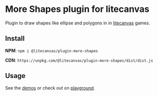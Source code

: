 # More Shapes plugin for litecanvas

Plugin to draw shapes like ellipse and polygons in in [litecanvas](https://github.com/litecanvas/engine) games.

## Install

**NPM**: `npm i @litecanvas/plugin-more-shapes`

**CDN**: `https://unpkg.com/@litecanvas/plugin-more-shapes/dist/dist.js`

## Usage

See the [demos](demo/index.html) or check out on [playground](https://litecanvas.js.org/).
